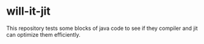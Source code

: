 # will-it-jit
This repository tests some blocks of java code to see if they compiler and jit can optimize them efficiently.
